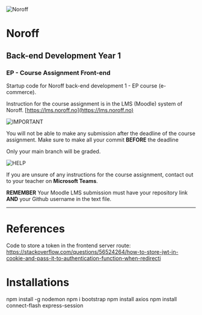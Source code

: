 
![Noroff](http://images.restapi.co.za/pvt/Noroff-64.png)
# Noroff
## Back-end Development Year 1
### EP - Course Assignment Front-end

Startup code for Noroff back-end development 1 - EP course (e-commerce).

Instruction for the course assignment is in the LMS (Moodle) system of Noroff.
[https://lms.noroff.no](https://lms.noroff.no)

![IMPORTANT](http://images.restapi.co.za/pvt/important_icon.png)

You will not be able to make any submission after the deadline of the course assignment. Make sure to make all your commit **BEFORE** the deadline

Only your main branch will be graded.

![HELP](http://images.restapi.co.za/pvt/help_small.png)

If you are unsure of any instructions for the course assignment, contact out to your teacher on **Microsoft Teams**.

**REMEMBER** Your Moodle LMS submission must have your repository link **AND** your Github username in the text file.

---

# References
Code to store a token in the frontend server route: https://stackoverflow.com/questions/56524264/how-to-store-jwt-in-cookie-and-pass-it-to-authentication-function-when-redirecti


# Installations
npm install -g nodemon
npm i bootstrap
npm install axios
npm install connect-flash express-session